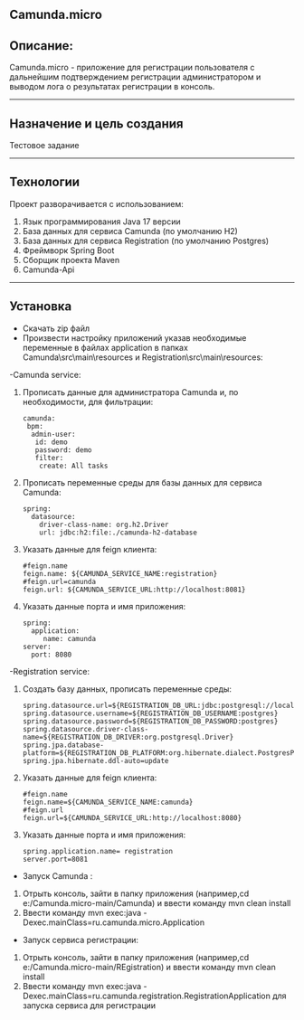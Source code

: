 Camunda.micro
---------
Описание:
---------
Camunda.micro - приложение для регистрации пользователя с
дальнейшим подтверждением регистрации администратором и выводом лога о
результатах регистрации в консоль.

---------
Назначение и цель создания
---------
Тестовое задание

----
Технологии
------
Проект разворачивается с использованием:
1. Язык программирования Java 17 версии
2. База данных для сервиса Camunda (по умолчанию H2)
3. База данных для сервиса Registration (по умолчанию Postgres)
4. Фреймворк Spring Boot
5. Сборщик проекта Maven
6. Camunda-Api


----
Установка
------

- Скачать zip файл
- Произвести настройку приложений указав необходимые переменные в файлах application в папках Camunda\src\main\resources и Registration\src\main\resources:

-Camunda service:

1. Прописать данные для администратора Camunda и, по необходимости, для фильтрации:
    ```
   camunda:
     bpm:
      admin-user:
       id: demo
       password: demo
       filter:
        create: All tasks
    ```
2. Прописать переменные среды для базы данных для сервиса Camunda:
   ```
   spring:
     datasource:
       driver-class-name: org.h2.Driver
       url: jdbc:h2:file:./camunda-h2-database

   ```
3. Указать данные для feign клиента:
   ```
   #feign.name
   feign.name: ${CAMUNDA_SERVICE_NAME:registration}
   #feign.url=camunda
   feign.url: ${CAMUNDA_SERVICE_URL:http://localhost:8081}
   ```
4. Указать данные порта и имя приложения:
      ```
   spring:
        application:
           name: camunda
   server:
        port: 8080
      ```



-Registration service:
1. Создать базу данных, прописать переменные среды:
   ```
   spring.datasource.url=${REGISTRATION_DB_URL:jdbc:postgresql://localhost:5432/user_registration}
   spring.datasource.username=${REGISTRATION_DB_USERNAME:postgres}
   spring.datasource.password=${REGISTRATION_DB_PASSWORD:postgres}
   spring.datasource.driver-class-name=${REGISTRATION_DB_DRIVER:org.postgresql.Driver}
   spring.jpa.database-platform=${REGISTRATION_DB_PLATFORM:org.hibernate.dialect.PostgresPlusDialect}
   spring.jpa.hibernate.ddl-auto=update
   ```
2. Указать данные для feign клиента:
   ```
   #feign.name
   feign.name=${CAMUNDA_SERVICE_NAME:camunda}
   #feign.url
   feign.url=${CAMUNDA_SERVICE_URL:http://localhost:8080}
   ```
3. Указать данные порта и имя приложения:
   ```
   spring.application.name= registration
   server.port=8081
   ```
- Запуск Camunda : 
1. Отрыть консоль, зайти в папку приложения (например,cd e:/Camunda.micro-main/Camunda) и ввести команду mvn clean install
2. Ввести команду mvn exec:java -Dexec.mainClass=ru.camunda.micro.Application 
- Запуск сервиса регистрации:
1. Отрыть консоль, зайти в папку приложения (например,cd e:/Camunda.micro-main/REgistration) и ввести команду mvn clean install
2. Ввести команду mvn exec:java -Dexec.mainClass=ru.camunda.registration.RegistrationApplication для запуска сервиса для регистрации
   


        
    






